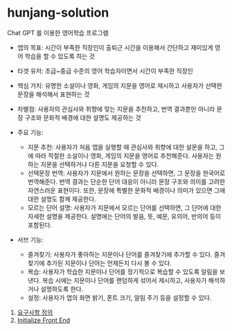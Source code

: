 # hunjang-solution
Chat GPT 를 이용한 영어학습 프로그램

- 앱의 목표: 시간이 부족한 직장인이 출퇴근 시간을 이용해서 간단하고 재미있게 영어 학습을 할 수 있도록 하는 것
- 타겟 유저: 초급~중급 수준의 영어 학습자이면서 시간이 부족한 직장인
- 핵심 가치: 유명한 소설이나 영화, 게임의 지문을 영어로 제시하고 사용자가 선택한 문장을 해석해서 표현하는 것
- 차별점: 사용자의 관심사와 취향에 맞는 지문을 추천하고, 번역 결과뿐만 아니라 문장 구조와 문화적 배경에 대한 설명도 제공하는 것
- 주요 기능:
  - 지문 추천: 사용자가 처음 앱을 실행할 때 관심사와 취향에 대한 설문을 하고, 그에 따라 적절한 소설이나 영화, 게임의 지문을 영어로 추천해준다. 사용자는 원하는 지문을 선택하거나 다른 지문을 요청할 수 있다.
  - 선택문장 번역: 사용자가 지문에서 원하는 문장을 선택하면, 그 문장을 한국어로 번역해준다. 번역 결과는 단순한 단어 대응이 아니라 문장 구조와 의미를 고려한 자연스러운 표현이다. 또한, 문장에 특별한 문화적 배경이나 의미가 있으면 그에 대한 설명도 함께 제공한다.
  - 모르는 단어 설명: 사용자가 지문에서 모르는 단어를 선택하면, 그 단어에 대한 자세한 설명을 제공한다. 설명에는 단어의 발음, 뜻, 예문, 유의어, 반의어 등이 포함된다.

- 서브 기능:
  - 즐겨찾기: 사용자가 좋아하는 지문이나 단어를 즐겨찾기에 추가할 수 있다. 즐겨찾기에 추가된 지문이나 단어는 언제든지 다시 볼 수 있다.
  - 복습: 사용자가 학습한 지문이나 단어를 정기적으로 복습할 수 있도록 알림을 보낸다. 복습 시에는 지문이나 단어를 랜덤하게 섞어서 제시하고, 사용자가 해석하거나 설명하도록 한다.
  - 설정: 사용자가 앱의 화면 밝기, 폰트 크기, 알림 주기 등을 설정할 수 있다.


1. [요구사항 정의](./documents/requirements.md)
1. [Initialize Front End](./documents/scafold.md)